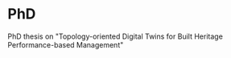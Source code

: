 # PhD
PhD thesis on "Topology-oriented Digital Twins for Built Heritage Performance-based Management"
